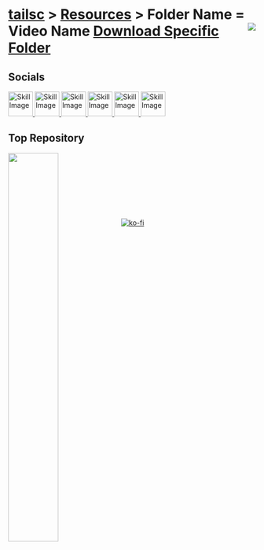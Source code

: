 [tailsc](https://github.com/tailsc/tailsc) > [Resources](https://github.com/tailsc/tailsc/tree/main/Resources) > Folder Name = Video Name <img align="right" src="https://visitor-badge.laobi.icu/badge?page_id=tailsc.tailsc" />
[Download Specific Folder](https://download-directory.github.io/)
==================================
## Socials
<a href="https://discordapp.com/users/364076254812438538">
  <img src="https://github.com/tailsc/tailsc/blob/main/.github/Badges/Discord.png?raw=true" alt="Skill Image" width="50">
</a>

<a href="https://www.youtube.com/@CrowGamesDev?sub_confirmation=1">
  <img src="https://github.com/tailsc/tailsc/blob/main/.github/Badges/Youtube.png?raw=true" alt="Skill Image" width="50">
</a>

<a href="https://crowgamesdev.itch.io">
  <img src="https://github.com/tailsc/tailsc/blob/main/.github/Badges/Itch.png?raw=true" alt="Skill Image" width="50">
</a>

<a href="https://www.twitch.tv/crowgamesdev">
  <img src="https://github.com/tailsc/tailsc/blob/main/.github/Badges/Twitch.png?raw=true" alt="Skill Image" width="50">
</a>

<a href="mailto:contactcrowgames@gmail.com">
  <img src="https://github.com/tailsc/tailsc/blob/main/.github/Badges/Gmail.png?raw=true" alt="Skill Image" width="50">
</a>

<a href="https://store.steampowered.com/publisher/CrowGames">
  <img src="https://github.com/tailsc/tailsc/blob/main/.github/Badges/Steam.png?raw=true" alt="Skill Image" width="50">
</a>


## Top Repository

<div width="100%" align="center"><a href="https://github.com/tailsc/tailsc" align="left"><img align="left" width="45%" src="https://github-readme-stats.vercel.app/api/pin/?username=tailsc&repo=tailsc&title_color=3382ed&text_color=ffffff&icon_color=3382ed&bg_color=181824&hide_border=true&locale=en" /></a></div><br /><br /><br /><br /><br /><br /><br />

[![ko-fi](https://ko-fi.com/img/githubbutton_sm.svg)](https://ko-fi.com/crowgames)
